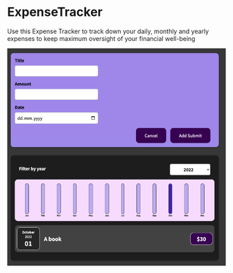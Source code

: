 # ExpenseTracker
Use this Expense Tracker to track down your daily, monthly and yearly expenses to keep maximum oversight of your financial well-being

![](images/preview.png)
